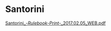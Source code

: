 # Santorini
[Santorini_-_Rulebook_-_Print_-_2017.02.05_WEB.pdf](https://github.com/user-attachments/files/17688434/Santorini_-_Rulebook_-_Print_-_2017.02.05_WEB.pdf)
